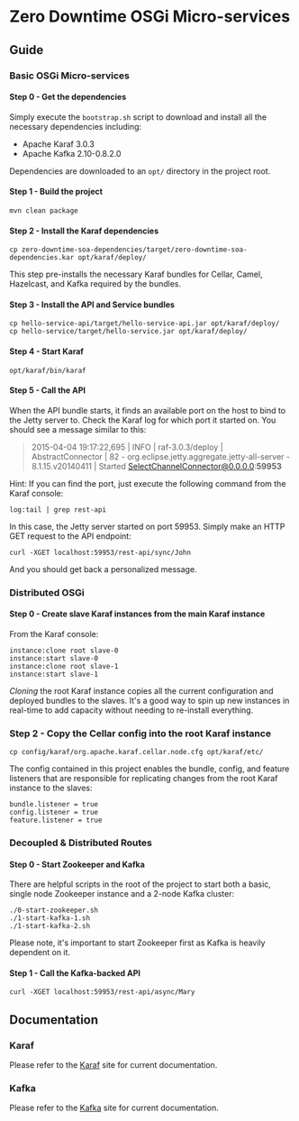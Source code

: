 # Zero Downtime OSGi Micro-services 

## Guide
### Basic OSGi Micro-services
#### Step 0 - Get the dependencies
Simply execute the `bootstrap.sh` script to download and install all the
necessary dependencies including:

- Apache Karaf 3.0.3
- Apache Kafka 2.10-0.8.2.0

Dependencies are downloaded to an `opt/` directory in the project root.

#### Step 1 - Build the project
`mvn clean package`

#### Step 2 - Install the Karaf dependencies
`cp zero-downtime-soa-dependencies/target/zero-downtime-soa-dependencies.kar opt/karaf/deploy/`

This step pre-installs the necessary Karaf bundles for Cellar, Camel, Hazelcast, and Kafka 
required by the bundles.

#### Step 3 - Install the API and Service bundles
    cp hello-service-api/target/hello-service-api.jar opt/karaf/deploy/
    cp hello-service/target/hello-service.jar opt/karaf/deploy/

#### Step 4 - Start Karaf
`opt/karaf/bin/karaf`

#### Step 5 - Call the API
When the API bundle starts, it finds an available port on the host to bind to the Jetty server to.
Check the Karaf log for which port it started on.  You should see a message similar to this:

> 2015-04-04 19:17:22,695 | INFO  | raf-3.0.3/deploy | AbstractConnector                | 82 - org.eclipse.jetty.aggregate.jetty-all-server - 8.1.15.v20140411 | Started SelectChannelConnector@0.0.0.0:<b>59953</b>

Hint: If you can find the port, just execute the following command from the Karaf console:

`log:tail | grep rest-api`


In this case, the Jetty server started on port 59953.  Simply make an HTTP GET request to the API
 endpoint:

`curl -XGET localhost:59953/rest-api/sync/John`

And you should get back a personalized message.

### Distributed OSGi
#### Step 0 - Create slave Karaf instances from the main Karaf instance
From the Karaf console:

    instance:clone root slave-0
    instance:start slave-0
    instance:clone root slave-1
    instance:start slave-1

_Cloning_ the root Karaf instance copies all the current configuration and deployed bundles to 
the slaves.  It's a good way to spin up new instances in real-time to add capacity without 
needing to re-install everything.

### Step 2 - Copy the Cellar config into the root Karaf instance
`cp config/karaf/org.apache.karaf.cellar.node.cfg opt/karaf/etc/`

The config contained in this project enables the bundle, config,
and feature listeners that are responsible for replicating changes 
from the root Karaf instance to the slaves:

    bundle.listener = true
    config.listener = true
    feature.listener = true

### Decoupled & Distributed Routes
#### Step 0 - Start Zookeeper and Kafka
There are helpful scripts in the root of the project to start both a basic, single node 
Zookeeper instance and a 2-node Kafka cluster:

    ./0-start-zookeeper.sh
    ./1-start-kafka-1.sh
    ./1-start-kafka-2.sh

Please note, it's important to start Zookeeper first as Kafka is heavily dependent on it.

#### Step 1 - Call the Kafka-backed API
`curl -XGET localhost:59953/rest-api/async/Mary`

## Documentation
### Karaf
Please refer to the [Karaf](http://karaf.apache.org/manual/latest/quick-start.html) site for current documentation.
### Kafka
Please refer to the [Kafka](http://kafka.apache.org/documentation.html) site for current documentation.
